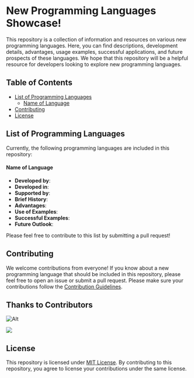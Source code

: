 # New Programming Languages Showcase!

This repository is a collection of information and resources on various new programming languages. Here, you can find descriptions, development details, advantages, usage examples, successful applications, and future prospects of these languages. We hope that this repository will be a helpful resource for developers looking to explore new programming languages.

## Table of Contents
- [List of Programming Languages](#list-of-programming-languages)
  - [Name of Language](#name-of-language)
- [Contributing](#contributing)
- [License](#license)

## List of Programming Languages

Currently, the following programming languages are included in this repository:

#### Name of Language

  - **Developed by**: 
  - **Developed in**: 
  - **Supported by**: 
  - **Brief History**: 
  - **Advantages**: 
  - **Use of Examples**: 
  - **Successful Examples**: 
  - **Future Outlook**: 

Please feel free to contribute to this list by submitting a pull request!


## Contributing

We welcome contributions from everyone! If you know about a new programming language that should be included in this repository, please feel free to open an issue or submit a pull request. Please make sure your contributions follow the [Contribution Guidelines](https://github.com/multikitty/New-Programming-Languages-Showcase/blob/master/CONTRIBUTING.md).


## Thanks to Contributors

![Alt](https://repobeats.axiom.co/api/embed/ec25841d67de318634b1337eb7962c1f300ac5d5.svg "Repobeats analytics image")

<a href="https://github.com/multikitty/New-Programming-Languages-Showcase/graphs/contributors">
  <img src="https://contrib.rocks/image?repo=multikitty/New-Programming-Languages-Showcase" />
</a>


## License

This repository is licensed under [MIT License](https://github.com/multikitty/New-Programming-Languages-Showcase/blob/master/LICENSE). By contributing to this repository, you agree to license your contributions under the same license.
